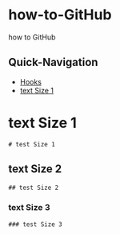 # how-to-GitHub
how to GitHub




## Quick-Navigation

- [Hooks](#Hooks)
- [text Size 1](#text-Size-1)




# text Size 1
```
# test Size 1
```
## text Size 2
```
## test Size 2
```

### text Size 3
```
### test Size 3
```









